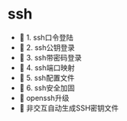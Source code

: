 # ssh

* 📄 1. ssh口令登陆
* 📄 2. ssh公钥登录
* 📄 3. ssh带密码登录
* 📄 4. ssh端口映射
* 📄 5. ssh配置文件
* 📄 6. ssh安全加固
* 📄 openssh升级
* 📄 非交互自动生成SSH密钥文件

　　‍
